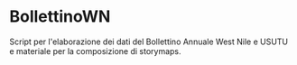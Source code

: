 # BollettinoWN
Script per l'elaborazione dei dati del Bollettino Annuale West Nile e USUTU e materiale per la composizione di storymaps.
